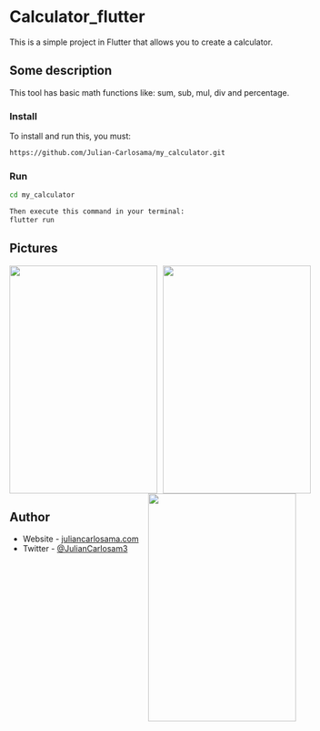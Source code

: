 # Calculator_flutter

This is a simple project in Flutter that allows you to create a calculator.

## Some description

This tool has basic math functions like: sum, sub, mul, div and percentage.

### Install

To install and run this, you must:

```bash
https://github.com/Julian-Carlosama/my_calculator.git
````
### Run 
```bash
cd my_calculator

Then execute this command in your terminal:
flutter run
````
## Pictures

<div style="display:flex; align-items: center;">
    <div style="flex:1">
        <img width="260" height="400" src="https://github.com/Julian-Carlosama/my_calculator/blob/main/screens/ImageCel1.png">
    </div>
    <div style="flex:1;padding-left:10px;">
       <img width="260" height="400" src="https://github.com/Julian-Carlosama/my_calculator/blob/main/screens/xsmart.png">
    </div>   
</div>




<img align="right" src="https://github.com/Julian-Carlosama/my_calculator/blob/main/screens/tablet10inch.png" width="260" height="400">


## Author

- Website - [juliancarlosama.com](https://juliancarlosama.com)
- Twitter - [@JulianCarlosam3](https://www.twitter.com/JulianCarlosam3)

